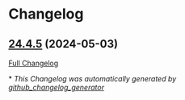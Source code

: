 # Changelog

## [24.4.5](https://github.com/buluma/ansible-role-nvim/tree/24.4.5) (2024-05-03)

[Full Changelog](https://github.com/buluma/ansible-role-nvim/compare/b5b9f84a23d167799ebb7223cab6e1cf6efa7260...24.4.5)



\* *This Changelog was automatically generated by [github_changelog_generator](https://github.com/github-changelog-generator/github-changelog-generator)*
